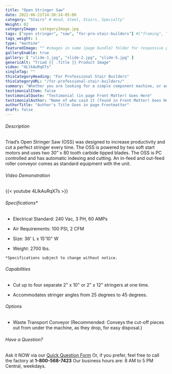 ```yaml
---
title: "Open Stringer Saw"
date: 2022-06-21T14:30:14-05:00
category: "Stairs" # Wood, Steel, Stairs, Specialty"
Weight: 02
categoryImage: categoryImage.jpg
tags: ["open stringer", "saw", "for-pro-stair-builders"] #["framing", "table", "mobile", "stick-builder" "shed-builder"]
tags_weight: 1
type: "machine"
featuredImage: "" #images in same (page bundle) folder for responsive processing
galleryEnable: true
gallery: [ "slide-1.jpg", "slide-2.jpg", "slide-5.jpg" ]
genericAlt: "Triad {{ .Title }} Product Image"
video: "4LlkAuRqX7s"
singleTag: ""
thisCategoryHeading: "For Professional Stair Builders"
thisCategoryURL: "/for-professional-stair-builders/"
summary: "Whether you are looking for a simple component machine, or an entire modular line, Triad surely has just what you need."
testimonialItem: false
testimonialQuote: "Testimonial (in page Front Matter) Goes Here"
testimonialAuthor: "Name of who said it (found in Front Matter) Goes Here"
authorTitle: "Author's Title Goes in page Frontmatter"
draft: false
---
```


###### Description

Triad’s Open Stringer Saw (OSS) was designed to increase productivity and cut a perfect stringer every time. The OSS is powered by two soft start motors and uses two 30” x 80 tooth carbide tipped blades. The OSS is PC controlled and has automatic indexing and cutting. An in-feed and out-feed roller conveyor comes as standard equipment with the unit.

###### Video Demonstration

{{< youtube  4LlkAuRqX7s >}}

###### Specifications*

- Electrical Standard: 240 Vac, 3 PH, 60 AMPs

- Air Requirements: 100 PSI, 2 CFM

- Size: 36' L x 15'10" W

- Weight: 2700 lbs.

`*Specifications subject to change without notice.`

###### Capabilities

- Cut up to four separate 2" x 10" or 2" x 12" stringers at one time.

- Accommodates stringer angles from 25 degrees to 45 degrees.

###### Options

- Waste Transport Conveyor (Recommended: Conveys the cut-off pieces out from under the machine, as they drop, for easy disposal.)

###### Have a Question?

Ask it NOW via our [Quick Question Form](#qq)
Or, if you prefer, feel free to call the factory at **1-800-568-7423**
Our business hours are: 8 AM to 5 PM Central, weekdays.
